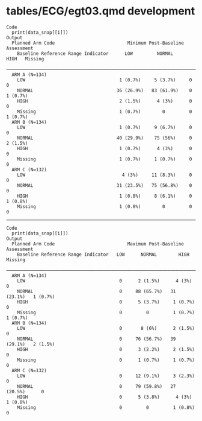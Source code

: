 # tables/ECG/egt03.qmd development

    Code
      print(data_snap[[i]])
    Output
      Planned Arm Code                           Minimum Post-Baseline Assessment     
        Baseline Reference Range Indicator      LOW         NORMAL     HIGH   Missing 
      ————————————————————————————————————————————————————————————————————————————————
      ARM A (N=134)                                                                   
        LOW                                   1 (0.7%)     5 (3.7%)     0        0    
        NORMAL                               36 (26.9%)   83 (61.9%)    0     1 (0.7%)
        HIGH                                  2 (1.5%)      4 (3%)      0        0    
        Missing                               1 (0.7%)        0         0     1 (0.7%)
      ARM B (N=134)                                                                   
        LOW                                   1 (0.7%)     9 (6.7%)     0        0    
        NORMAL                               40 (29.9%)    75 (56%)     0     2 (1.5%)
        HIGH                                  1 (0.7%)      4 (3%)      0        0    
        Missing                               1 (0.7%)     1 (0.7%)     0        0    
      ARM C (N=132)                                                                   
        LOW                                    4 (3%)     11 (8.3%)     0        0    
        NORMAL                               31 (23.5%)   75 (56.8%)    0        0    
        HIGH                                  1 (0.8%)     8 (6.1%)     0     1 (0.8%)
        Missing                               1 (0.8%)        0         0        0    

---

    Code
      print(data_snap[[i]])
    Output
      Planned Arm Code                           Maximum Post-Baseline Assessment     
        Baseline Reference Range Indicator   LOW      NORMAL        HIGH      Missing 
      ————————————————————————————————————————————————————————————————————————————————
      ARM A (N=134)                                                                   
        LOW                                   0      2 (1.5%)      4 (3%)        0    
        NORMAL                                0     88 (65.7%)   31 (23.1%)   1 (0.7%)
        HIGH                                  0      5 (3.7%)     1 (0.7%)       0    
        Missing                               0         0         1 (0.7%)    1 (0.7%)
      ARM B (N=134)                                                                   
        LOW                                   0       8 (6%)      2 (1.5%)       0    
        NORMAL                                0     76 (56.7%)   39 (29.1%)   2 (1.5%)
        HIGH                                  0      3 (2.2%)     2 (1.5%)       0    
        Missing                               0      1 (0.7%)     1 (0.7%)       0    
      ARM C (N=132)                                                                   
        LOW                                   0     12 (9.1%)     3 (2.3%)       0    
        NORMAL                                0     79 (59.8%)   27 (20.5%)      0    
        HIGH                                  0      5 (3.8%)      4 (3%)     1 (0.8%)
        Missing                               0         0         1 (0.8%)       0    

